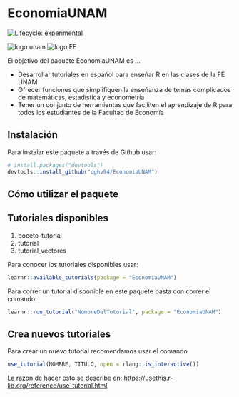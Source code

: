 
# EconomiaUNAM

<!-- badges: start -->
[![Lifecycle: experimental](https://img.shields.io/badge/lifecycle-experimental-orange.svg)](https://lifecycle.r-lib.org/articles/stages.html#experimental)
<!-- badges: end -->

![logo unam](https://4.bp.blogspot.com/-WDq8BSDo0oc/VUXi9IU94DI/AAAAAAAACI0/ZEsxVAIOOY4/s1600/UNAM-logo-vector.png)
![logo FE](http://www.economia.unam.mx/idiomas/Img/Eco.png)

El objetivo del paquete EconomiaUNAM es ...

 - Desarrollar tutoriales en español para enseñar R en las clases de la FE UNAM
 - Ofrecer funciones que simplifiquen la enseñanza de temas complicados de matemáticas, estadística y econometría
 - Tener un conjunto de herramientas que faciliten el aprendizaje de R para todos los estudiantes de la Facultad de Economía

## Instalación

Para instalar este paquete a través de Github usar:

``` r
# install.packages("devtools")
devtools::install_github("cghv94/EconomiaUNAM")
```

## Cómo utilizar el paquete


## Tutoriales disponibles

1) boceto-tutorial
2) tutorial
3) tutorial_vectores

Para conocer los tutoriales disponibles usar:
``` r
learnr::available_tutorials(package = "EconomiaUNAM")
```

Para correr un tutorial disponible en este paquete basta con correr el comando: 

``` r
learnr::run_tutorial("NombreDelTutorial", package = "EconomiaUNAM")
```

## Crea nuevos tutoriales

Para crear un nuevo tutorial recomendamos usar el comando

```r
use_tutorial(NOMBRE, TITULO, open = rlang::is_interactive())
```

La razon de hacer esto se describe en: https://usethis.r-lib.org/reference/use_tutorial.html

